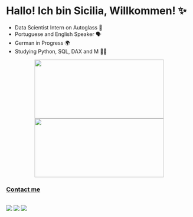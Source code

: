 
# Hallo! Ich bin Sicilia, Willkommen! ✨

* Data Scientist Intern on Autoglass 💙
* Portuguese and English Speaker 🗣️
* German in Progress 🌍
* Studying Python, SQL, DAX and M 👩‍💻

<div align="center">
  <a href="https://github.com/sissaz">
  <img height="160rem" width="350px" src="https://github-readme-stats.vercel.app/api?username=sissaz&show_icons=true&theme=swift&include_all_commits=true&count_private=true"/>
  <img height="160rem" width="350px" src="https://github-readme-stats.vercel.app/api/top-langs/?username=sissaz&layout=compact&langs_count=7&theme=swift"/>
</div>
  
  
<h3 align="left">Contact me</h3>
  
<div style="display: inline_block"><br>
      <a href="https://www.linkedin.com/in/Siciliag" target="_blank"><img src="https://img.shields.io/badge/-LinkedIn-%230077B5?style=for-the-badge&logo=linkedin&logoColor=white" target="_blank"></a> 
      <a href = "mailto:siciiliagiacomazza@gmail.com"><img src="https://img.shields.io/badge/Gmail-D14836?style=for-the-badge&logo=gmail&logoColor=white" target="_blank"></a>
  <a href="https://instagram.com/sissagz" target="_blank"><img src="https://img.shields.io/badge/Instagram-E4405F?style=for-the-badge&logo=instagram&logoColor=white" target="_blank"></a>
  
</div>
